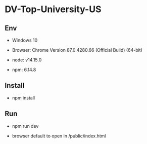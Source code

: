 # DV-Top-University-US

## Env

* Windows 10

* Browser: Chrome Version 87.0.4280.66 (Official Build) (64-bit)

* node: v14.15.0

* npm: 6.14.8

## Install
* npm install

## Run
* npm run dev

* browser default to open in /public/index.html
